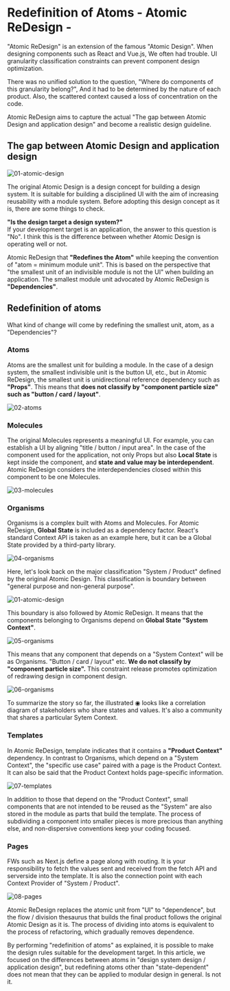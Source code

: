 # Redefinition of Atoms - Atomic ReDesign -

"Atomic ReDesign" is an extension of the famous "Atomic Design". When designing components such as React and Vue.js, We often had trouble. UI granularity classification constraints can prevent component design optimization.

There was no unified solution to the question, "Where do components of this granularity belong?", And it had to be determined by the nature of each product. Also, the scattered context caused a loss of concentration on the code.

Atomic ReDesign aims to capture the actual "The gap between Atomic Design and application design" and become a realistic design guideline.

## The gap between Atomic Design and application design

![01-atomic-design](assets/01-atomic-design.png)

The original Atomic Design is a design concept for building a design system. It is suitable for building a disciplined UI with the aim of increasing reusability with a module system. Before adopting this design concept as it is, there are some things to check.

**"Is the design target a design system?"**  
If your development target is an application, the answer to this question is "No". I think this is the difference between whether Atomic Design is operating well or not.

Atomic ReDesign that **"Redefines the Atom"** while keeping the convention of "atom = minimum module unit". This is based on the perspective that "the smallest unit of an indivisible module is not the UI" when building an application. The smallest module unit advocated by Atomic ReDesign is **"Dependencies"**.

## Redefinition of atoms

What kind of change will come by redefining the smallest unit, atom, as a "Dependencies"?

### Atoms

Atoms are the smallest unit for building a module. In the case of a design system, the smallest indivisible unit is the button UI, etc., but in Atomic ReDesign, the smallest unit is unidirectional reference dependency such as **"Props"**. This means that **does not classify by "component particle size" such as "button / card / layout"**.

![02-atoms](assets/02-atoms.png)

### Molecules

The original Molecules represents a meaningful UI. For example, you can establish a UI by aligning "title / button / input area". In the case of the component used for the application, not only Props but also **Local State** is kept inside the component, and **state and value may be interdependent**. Atomic ReDesign considers the interdependencies closed within this component to be one Molecules.

![03-molecules](assets/03-molecules.png)

### Organisms

Organisms is a complex built with Atoms and Molecules. For Atomic ReDesign, **Global State** is included as a dependency factor. React's standard Context API is taken as an example here, but it can be a Global State provided by a third-party library.

![04-organisms](assets/04-organisms.png)

Here, let's look back on the major classification "System / Product" defined by the original Atomic Design. This classification is boundary between "general purpose and non-general purpose".

![01-atomic-design](assets/01-atomic-design.png)

This boundary is also followed by Atomic ReDesign. It means that the components belonging to Organisms depend on **Global State "System Context"**.

![05-organisms](assets/05-organisms.png)

This means that any component that depends on a "System Context" will be as Organisms. "Button / card / layout" etc. **We do not classify by "component particle size".** This constraint release promotes optimization of redrawing design in component design.

![06-organisms](assets/06-organisms.png)

To summarize the story so far, the illustrated ◉ looks like a correlation diagram of stakeholders who share states and values. It's also a community that shares a particular Sytem Context.

### Templates

In Atomic ReDesign, template indicates that it contains a **"Product Context"** dependency. In contrast to Organisms, which depend on a "System Context", the "specific use case" paired with a page is the Product Context. It can also be said that the Product Context holds page-specific information.

![07-templates](assets/07-templates.png)

In addition to those that depend on the "Product Context", small components that are not intended to be reused as the "System" are also stored in the module as parts that build the template. The process of subdividing a component into smaller pieces is more precious than anything else, and non-dispersive conventions keep your coding focused.

### Pages

FWs such as Next.js define a page along with routing. It is your responsibility to fetch the values ​​sent and received from the fetch API and serverside into the template. It is also the connection point with each Context Provider of "System / Product".

![08-pages](assets/08-pages.png)

Atomic ReDesign replaces the atomic unit from "UI" to "dependence", but the flow / division thesaurus that builds the final product follows the original Atomic Design as it is. The process of dividing into atoms is equivalent to the process of refactoring, which gradually removes dependence.

By performing "redefinition of atoms" as explained, it is possible to make the design rules suitable for the development target. In this article, we focused on the differences between atoms in "design system design / application design", but redefining atoms other than "state-dependent" does not mean that they can be applied to modular design in general. Is not it.
